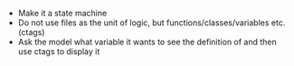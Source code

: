 - Make it a state machine
- Do not use files as the unit of logic, but functions/classes/variables etc. (ctags)
- Ask the model what variable it wants to see the definition of and then use ctags to display it
